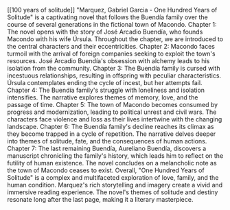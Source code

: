 [[100 years of solitude]]
"Marquez, Gabriel Garcia - One Hundred Years of Solitude" is a captivating novel that follows the Buendía family over the course of several generations in the fictional town of Macondo. 
Chapter 1: The novel opens with the story of José Arcadio Buendía, who founds Macondo with his wife Úrsula. Throughout the chapter, we are introduced to the central characters and their eccentricities.
Chapter 2: Macondo faces turmoil with the arrival of foreign companies seeking to exploit the town's resources. José Arcadio Buendía's obsession with alchemy leads to his isolation from the community.
Chapter 3: The Buendía family is cursed with incestuous relationships, resulting in offspring with peculiar characteristics. Úrsula contemplates ending the cycle of incest, but her attempts fail.
Chapter 4: The Buendía family's struggle with loneliness and isolation intensifies. The narrative explores themes of memory, love, and the passage of time.
Chapter 5: The town of Macondo becomes consumed by progress and modernization, leading to political unrest and civil wars. The characters face violence and loss as their lives intertwine with the changing landscape.
Chapter 6: The Buendía family's decline reaches its climax as they become trapped in a cycle of repetition. The narrative delves deeper into themes of solitude, fate, and the consequences of human actions.
Chapter 7: The last remaining Buendía, Aureliano Buendía, discovers a manuscript chronicling the family's history, which leads him to reflect on the futility of human existence. The novel concludes on a melancholic note as the town of Macondo ceases to exist.
Overall, "One Hundred Years of Solitude" is a complex and multifaceted exploration of love, family, and the human condition. Marquez's rich storytelling and imagery create a vivid and immersive reading experience. The novel's themes of solitude and destiny resonate long after the last page, making it a literary masterpiece.